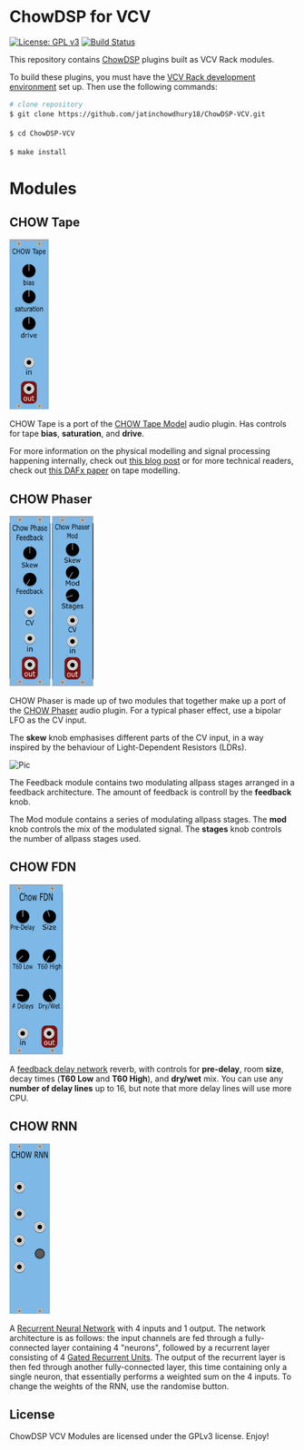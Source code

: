 # ChowDSP for VCV

[![License: GPL v3](https://img.shields.io/badge/License-GPLv3-blue.svg)](https://www.gnu.org/licenses/gpl-3.0)
[![Build Status](https://dev.azure.com/jatinchowdhury18/ChowDSP-VCV/_apis/build/status/jatinchowdhury18.ChowDSP-VCV?branchName=master)](https://dev.azure.com/jatinchowdhury18/ChowDSP-VCV/_build/latest?definitionId=1&branchName=master)

This repository contains [ChowDSP](https://ccrma.stanford.edu/~jatin/chowdsp) plugins built as VCV Rack modules.

To build these plugins, you must have the [VCV Rack development environment](https://vcvrack.com/manual/Building#building-rack-plugins) set up. Then use the following commands:
```bash
# clone repository
$ git clone https://github.com/jatinchowdhury18/ChowDSP-VCV.git

$ cd ChowDSP-VCV

$ make install
```

# Modules

## CHOW Tape
<img src="./doc/ChowTape_cap.PNG" alt="Pic" height="300">

CHOW Tape is a port of the [CHOW Tape Model](https://github.com/jatinchowdhury18/AnalogTapeModel) audio plugin. Has controls for tape **bias**, **saturation**, and **drive**.

For more information on the physical modelling and signal processing happening internally, check out [this blog post](https://medium.com/@jatinchowdhury18/complex-nonlinearities-episode-3-hysteresis-fdeb2cd3e3f6) or for more technical readers, check out [this DAFx paper](http://dafx2019.bcu.ac.uk/papers/DAFx2019_paper_3.pdf) on tape modelling.

## CHOW Phaser
<img src="./doc/ChowPhaseFeedback_cap.PNG" alt="Pic" height="300"> <img src="./doc/ChowPhaseMod_cap.PNG" alt="Pic" height="300">

CHOW Phaser is made up of two modules that together make up a port of the [CHOW Phaser](https://github.com/jatinchowdhury18/ChowPhaser) audio plugin. For a typical phaser effect, use a bipolar LFO as the CV input.

The **skew** knob emphasises different parts of the CV input, in a way inspired by the behaviour of Light-Dependent Resistors (LDRs).

<img src="https://miro.medium.com/max/800/1*Et0lRw3uBadjunDu1RPTrA.png" alt="Pic" height="300">

The Feedback module contains two modulating allpass stages arranged in a feedback architecture. The amount of feedback is controll by the **feedback** knob.

The Mod module contains a series of modulating allpass stages. The **mod** knob controls the mix of the modulated signal. The **stages** knob controls the number of allpass stages used.

## CHOW FDN
<img src="./doc/ChowFDN_cap.PNG" alt="Pic" height="300">

A [feedback delay network](https://ccrma.stanford.edu/~jos/cfdn/Feedback_Delay_Networks.html) reverb, with controls for **pre-delay**, room **size**, decay times (**T60 Low** and **T60 High**), and **dry/wet** mix. You can use any **number of delay lines** up to 16, but note that more delay lines will use more CPU.

## CHOW RNN
<img src="./doc/ChowRNN_cap.PNG" alt="Pic" height="300">

A [Recurrent Neural Network](https://en.wikipedia.org/wiki/Recurrent_neural_network) with 4 inputs and 1 output. The network architecture is as follows: the input channels are fed through a fully-connected layer containing 4 "neurons", followed by a recurrent layer consisting of 4 [Gated Recurrent Units](https://en.wikipedia.org/wiki/Gated_recurrent_unit). The output of the recurrent layer is then fed through another fully-connected layer, this time containing only a single neuron, that essentially performs a weighted sum on the 4 inputs. To change the weights of the RNN, use the randomise button.

## License

ChowDSP VCV Modules are licensed under the GPLv3 license. Enjoy!
